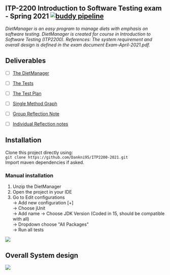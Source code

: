 ## ITP-2200 Introduction to Software Testing exam - Spring 2021 [![buddy pipeline](https://app.buddy.works/danielkn/itp2200/pipelines/pipeline/319726/badge.svg?token=006b395dd8acf3c595b81beac5ea06b59a26b76f03206de6d52f9f130510a84e "buddy pipeline")](https://app.buddy.works/danielkn/itp2200/pipelines/pipeline/319726)
_DietManager is an easy program to manage diets with emphasis on software testing. DietManager is created for course in Introduction to Software Testing (ITP2200). References: The system requirement and overall design is defined in the exam document Exam-April-2021.pdf._

## Deliverables
- [ ] [The DietManager](https://github.com/Dankni95/ITP2200-2021/tree/master/src/main/java/)
- [ ] [The Tests](https://github.com/Dankni95/ITP2200-2021/tree/master/src/test/java/)
- [ ] [The Test Plan](https://github.com/Dankni95/ITP2200-2021/blob/master/Documentation/Project%20plan.pdf)
- [ ] [Single Method Graph](https://github.com/Dankni95/ITP2200-2021/tree/master/Documentation/Graph.pdf)
- [ ] [Group Reflection Note](https://github.com/Dankni95/ITP2200-2021/tree/master/Documentation/Reflection%20note.pdf)
- [ ] [Individual Reflection notes](https://github.com/Dankni95/ITP2200-2021/tree/master/Documentation/Individual%20reflection%20notes/)


## Installation
Clone this project directly using:<br /> 
` git clone https://github.com/Dankni95/ITP2200-2021.git `<br /> 
Import maven dependencies if asked.
### Manual installation
1. Unzip the DietManager
2. Open the project in your IDE
3. Go to Edit configurations <br /> 
-> Add new configuration [+] <br /> 
-> Choose jUnit <br /> 
-> Add name -> Choose JDK Version (Coded in 15, should be compatible with all) <br /> 
-> Dropdown choose "All Packages"<br /> 
-> Run all tests<br /> 

![](https://i.imgur.com/yvMcjD5.png)




## Overall System design<br /> 
![](https://i.imgur.com/HTTCcSe.png)

